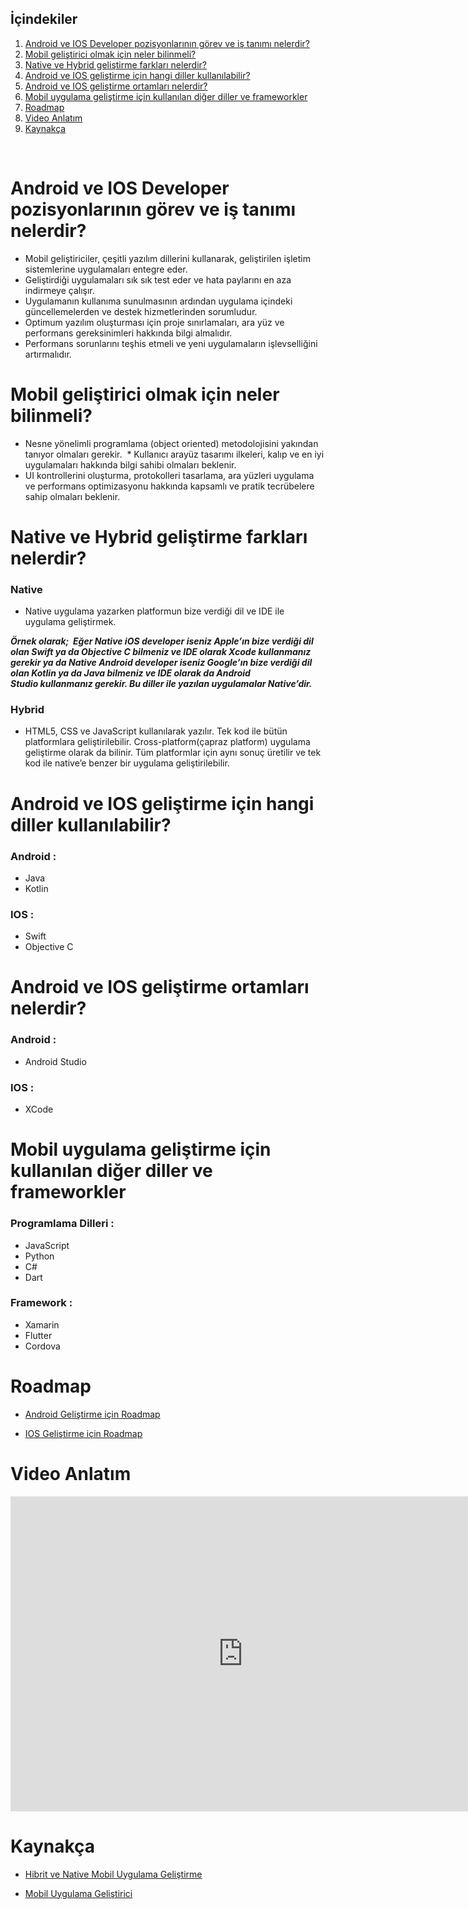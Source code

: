 
## İçindekiler

1. [Android ve IOS Developer pozisyonlarının görev ve iş tanımı nelerdir?](#android-ve-ios-developer-pozisyonlarının-görev-ve-iş-tanımı-nelerdir)
2. [Mobil geliştirici olmak için neler bilinmeli?](#mobil-geliştirici-olmak-için-neler-bilinmeli)
3. [Native ve Hybrid geliştirme farkları nelerdir?](#native-ve-hybrid-geliştirme-farkları-nelerdir)
4. [Android ve IOS geliştirme için hangi diller kullanılabilir?](#android-ve-ios-geliştirme-için-hangi-diller-kullanılabilir) 
5. [Android ve IOS geliştirme ortamları nelerdir?](#android-ve-ios-geliştirme-ortamları-nelerdir)
6. [Mobil uygulama geliştirme için kullanılan diğer diller ve frameworkler](#mobil-uygulama-geliştirme-için-kullanılan-diğer-diller-ve-frameworkler)
7. [Roadmap](#roadmap) 
8. [Video Anlatım](#video-anlatım) 
8. [Kaynakça](#kaynakça)

<br>


# Android ve IOS Developer pozisyonlarının görev ve iş tanımı nelerdir?


* Mobil geliştiriciler, çeşitli yazılım dillerini kullanarak, geliştirilen işletim sistemlerine uygulamaları entegre eder.
* Geliştirdiği uygulamaları sık sık test eder ve hata paylarını en aza indirmeye çalışır.
* Uygulamanın kullanıma sunulmasının ardından uygulama içindeki güncellemelerden ve destek hizmetlerinden sorumludur. 
* Optimum yazılım oluşturması için proje sınırlamaları, ara yüz ve performans gereksinimleri hakkında bilgi almalıdır.
* Performans sorunlarını teşhis etmeli ve yeni uygulamaların işlevselliğini artırmalıdır.


# Mobil geliştirici olmak için neler bilinmeli?

* Nesne yönelimli programlama (object oriented) metodolojisini yakından tanıyor olmaları gerekir.
 * Kullanıcı arayüz tasarımı ilkeleri, kalıp ve en iyi uygulamaları hakkında bilgi sahibi olmaları beklenir.
* UI kontrollerini oluşturma, protokolleri tasarlama, ara yüzleri uygulama ve performans optimizasyonu hakkında kapsamlı ve pratik tecrübelere sahip olmaları beklenir.



# Native ve Hybrid geliştirme farkları nelerdir?


### Native

* Native uygulama yazarken platformun bize verdiği dil ve IDE ile uygulama geliştirmek. 

***Örnek olarak; 
Eğer Native iOS developer iseniz Apple’ın bize verdiği dil olan Swift ya da Objective C bilmeniz ve IDE olarak Xcode kullanmanız gerekir ya da Native Android developer iseniz Google’ın bize verdiği dil olan Kotlin ya da Java bilmeniz ve IDE olarak da Android Studio kullanmanız gerekir. Bu diller ile yazılan uygulamalar Native’dir.***


### Hybrid

* HTML5, CSS ve JavaScript kullanılarak yazılır. Tek kod ile bütün platformlara geliştirilebilir. Cross-platform(çapraz platform) uygulama geliştirme olarak da bilinir. Tüm platformlar için aynı sonuç üretilir ve tek kod ile native’e benzer bir uygulama geliştirilebilir.




# Android ve IOS geliştirme için hangi diller kullanılabilir?

### Android :

* Java
* Kotlin

### IOS :

* Swift
* Objective C 



# Android ve IOS geliştirme ortamları nelerdir?

### Android :

* Android Studio


### IOS :

* XCode


# Mobil uygulama geliştirme için kullanılan diğer diller ve frameworkler

### Programlama Dilleri :

* JavaScript
* Python
* C#
* Dart


### Framework :

* Xamarin
* Flutter
* Cordova


# Roadmap

* [Android Geliştirme için Roadmap](https://roadmap.sh/android)

* [IOS Geliştirme için Roadmap](https://www.mobiler.dev/post/ios-developer-roadmap)


# Video Anlatım

<iframe  src="https://www.veed.io/embed/4220f45b-855a-40bf-874b-c907acf0ac7f"  width="744"  height="504"  frameborder="0"  title="Android-IOS.mp4"  webkitallowfullscreen  mozallowfullscreen  allowfullscreen></iframe>




# Kaynakça

* [Hibrit ve Native Mobil Uygulama Geliştirme](https://bilginc.com/tr/blog/hibrit-karma-vs-native-yerli-mobil-uygulama-gelistirme-257/#:~:text=Tahmin%20edebileceğiniz%20gibi%20en%20çok,ın%20en%20çok%20desteklediği%20dildir)

* [Mobil Uygulama Geliştirici](https://www.kariyer.net/pozisyonlar/mobil+uygulama+gelistiricisi/nedir#:~:text=Mobil%20uygulama%20geliştiricisi%2C%20mobil%20cihazlar,kullanıcılara%20hazır%20halde%20sunan%20kişilerdir)